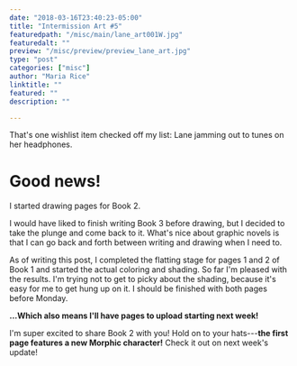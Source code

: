 ```yaml
---
date: "2018-03-16T23:40:23-05:00"
title: "Intermission Art #5"
featuredpath: "/misc/main/lane_art001W.jpg"
featuredalt: ""
preview: "/misc/preview/preview_lane_art.jpg"
type: "post"
categories: ["misc"]
author: "Maria Rice"
linktitle: ""
featured: ""
description: ""

---
```


That's one wishlist item checked off my list: Lane jamming
out to tunes on her headphones.

# Good news!

I started drawing pages for Book 2.

I would have liked to finish writing Book 3 before drawing,
but I decided to take the plunge and come back to it. What's
nice about graphic novels is that I can go back and forth
between writing and drawing when I need to.

As of writing this post, I completed the flatting stage for
pages 1 and 2 of Book 1 and started the actual coloring and
shading. So far I'm pleased with the results. I'm trying not
to get to picky about the shading, because it's easy for me to
get hung up on it. I should be finished with both pages before
Monday.

**...Which also means I'll have pages to upload starting next
week!**

I'm super excited to share Book 2 with you! Hold on to your
hats---**the first page features a new Morphic character!**
Check it out on next week's update!
